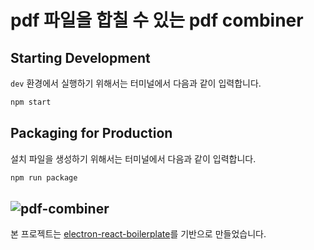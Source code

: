 # pdf 파일을 합칠 수 있는 pdf combiner

## Starting Development

`dev` 환경에서 실행하기 위해서는 터미널에서 다음과 같이 입력합니다.

```bash
npm start
```

## Packaging for Production

설치 파일을 생성하기 위해서는 터미널에서 다음과 같이 입력합니다.

```bash
npm run package
```
![pdf-combiner](https://github.com/user-attachments/assets/6b467078-fe15-46cc-82c9-0d3b4ebb3ad9)
---


본 프로젝트는 [electron-react-boilerplate](https://electron-react-boilerplate.js.org/)를 기반으로 만들었습니다.
